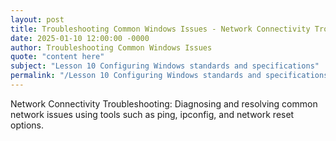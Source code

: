 ```yaml
---
layout: post
title: Troubleshooting Common Windows Issues - Network Connectivity Troubleshooting
date: 2025-01-10 12:00:00 -0000
author: Troubleshooting Common Windows Issues
quote: "content here"
subject: "Lesson 10 Configuring Windows standards and specifications"
permalink: "/Lesson 10 Configuring Windows standards and specifications/Troubleshooting Common Windows Issues/Troubleshooting Common Windows Issues - Network Connectivity Troubleshooting"
---
```


Network Connectivity Troubleshooting: Diagnosing and resolving common network issues using tools such as ping, ipconfig, and network reset options.
